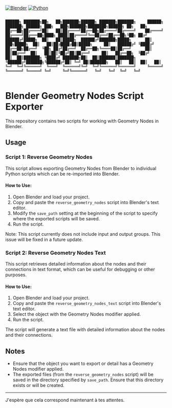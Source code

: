 [![Blender](https://img.shields.io/badge/Blender-4.2-orange.svg)](https://www.blender.org/download/releases/4-2/)
[![Python](https://img.shields.io/badge/Python-3.11.7-blue.svg)](https://www.python.org/downloads/release/python-3117/)
```

██████╗ ███████╗██╗   ██╗███████╗██████╗ ███████╗███████╗     ██████╗ ███████╗ ██████╗ ███╗   ███╗███████╗████████╗██████╗ ██╗   ██╗
██╔══██╗██╔════╝██║   ██║██╔════╝██╔══██╗██╔════╝██╔════╝    ██╔════╝ ██╔════╝██╔═══██╗████╗ ████║██╔════╝╚══██╔══╝██╔══██╗╚██╗ ██╔╝
██████╔╝█████╗  ██║   ██║█████╗  ██████╔╝███████╗█████╗      ██║  ███╗█████╗  ██║   ██║██╔████╔██║█████╗     ██║   ██████╔╝ ╚████╔╝ 
██╔══██╗██╔══╝  ╚██╗ ██╔╝██╔══╝  ██╔══██╗╚════██║██╔══╝      ██║   ██║██╔══╝  ██║   ██║██║╚██╔╝██║██╔══╝     ██║   ██╔══██╗  ╚██╔╝  
██║  ██║███████╗ ╚████╔╝ ███████╗██║  ██║███████║███████╗    ╚██████╔╝███████╗╚██████╔╝██║ ╚═╝ ██║███████╗   ██║   ██║  ██║   ██║   
╚═╝  ╚═╝╚══════╝  ╚═══╝  ╚══════╝╚═╝  ╚═╝╚══════╝╚══════╝     ╚═════╝ ╚══════╝ ╚═════╝ ╚═╝     ╚═╝╚══════╝   ╚═╝   ╚═╝  ╚═╝   ╚═╝   
                                                                                                                                    
```


# Blender Geometry Nodes Script Exporter

This repository contains two scripts for working with Geometry Nodes in Blender.


## Usage

### Script 1: Reverse Geometry Nodes

This script allows exporting Geometry Nodes from Blender to individual Python scripts which can be re-imported into Blender.

#### How to Use:

1. Open Blender and load your project.
2. Copy and paste the `reverse_geometry_nodes` script into Blender's text editor.
3. Modify the `save_path` setting at the beginning of the script to specify where the exported scripts will be saved.
4. Run the script.

Note: This script currently does not include input and output groups. This issue will be fixed in a future update.

### Script 2: Reverse Geometry Nodes Text

This script retrieves detailed information about the nodes and their connections in text format, which can be useful for debugging or other purposes.

#### How to Use:

1. Open Blender and load your project.
2. Copy and paste the `reverse_geometry_nodes_text` script into Blender's text editor.
3. Select the object with the Geometry Nodes modifier applied.
4. Run the script.

The script will generate a text file with detailed information about the nodes and their connections.

## Notes

- Ensure that the object you want to export or detail has a Geometry Nodes modifier applied.
- The exported files (from the `reverse_geometry_nodes` script) will be saved in the directory specified by `save_path`. Ensure that this directory exists or will be created.

---

J'espère que cela correspond maintenant à tes attentes.